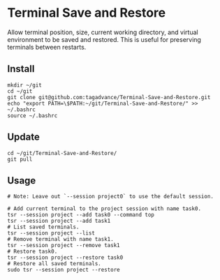 # Terminal Save and Restore
Allow terminal position, size, current working directory, and virtual environment to be saved and restored. This is useful for preserving terminals between restarts.

## Install
```
mkdir ~/git
cd ~/git
git clone git@github.com:tagadvance/Terminal-Save-and-Restore.git
echo "export PATH=\$PATH:~/git/Terminal-Save-and-Restore/" >> ~/.bashrc
source ~/.bashrc
```

## Update
```
cd ~/git/Terminal-Save-and-Restore/
git pull
```

## Usage
```
# Note: Leave out `--session project0` to use the default session.

# Add current terminal to the project session with name task0.
tsr --session project --add task0 --command top
tsr --session project --add task1
# List saved terminals.
tsr --session project --list
# Remove terminal with name task1.
tsr --session project --remove task1
# Restore task0.
tsr --session project --restore task0
# Restore all saved terminals.
sudo tsr --session project --restore
```